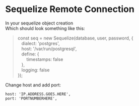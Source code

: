 # Sequelize Remote Connection 

In your sequelize object creation<br>
Which should look something like this:
> const seq = new Sequelize(database, user, password, {<br>
>   &nbsp;&nbsp; dialect: 'postgres',<br>
>   &nbsp;&nbsp; host: '/var/run/postgresql',<br>
>  &nbsp;&nbsp; define: {<br>
>    &nbsp;&nbsp; &nbsp; &nbsp; timestamps: false<br>
>  &nbsp;&nbsp; },<br>
>  &nbsp;&nbsp; logging: false<br>
> });

Change host and add port: 
```
host: 'IP.ADDRESS.GOES.HERE',
port: 'PORTNUMBERHERE',
```